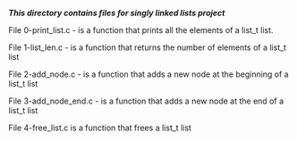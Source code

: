 ***This directory contains files for singly linked lists project***

File 0-print_list.c - is a function that prints all the elements of a list_t list.<br>

File 1-list_len.c - is a function that returns the number of elements of a list_t list <br>

File 2-add_node.c - is a function that adds a new node at the beginning of a list_t list <br>

File 3-add_node_end.c - is a function that adds a new node at the end of a list_t list <br>

File 4-free_list.c is a function that frees a list_t list <br>